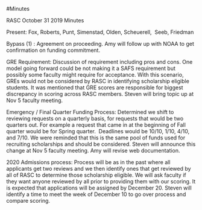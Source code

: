 #Minutes


RASC October 31 2019 Minutes

Present: Fox, Roberts, Punt, Simenstad, Olden, Scheuerell,  Seeb, Friedman

Bypass (1) :
Agreement on proceeding. Amy will follow up with NOAA to get confirmation on funding commitment.

GRE Requirement:
Discussion of requirement including pros and cons. One model going forward could be not making it a SAFS requirement but possibly some faculty might require for acceptance. With this scenario, GREs would not be considered by RASC in identifying scholarship eligible students.
It was mentioned that GRE scores are responsible for biggest discrepancy in scoring across RASC members.
Steven will bring topic up at Nov 5 faculty meeting.

Emergency / Final Quarter Funding Process:
Determined we shift to reviewing requests on a quarterly basis, for requests that would be two quarters out. For example a request that came in at the beginning of Fall quarter would be for Spring quarter.  Deadlines would be 10/10, 1/10, 4/10, and 7/10.
We were reminded that this is the same pool of funds used for recruiting scholarships and should be considered.
Steven will announce this change at Nov 5 faculty meeting. Amy will revise web documentation.

2020 Admissions process:
Process will be as in the past where all applicants get two reviews and we then identify ones that get reviewed by all of RASC to determine those scholarship eligible. We will ask faculty if they want anyone reviewed by all prior to providing them with our scoring. It is expected that applications will be assigned by December 20.
Steven will identify a time to meet the week of December 10 to go over process and compare scoring.
